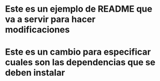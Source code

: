 # Este es un ejemplo de README que va a servir para hacer modificaciones

# Este es un cambio para especificar cuales son las dependencias que se deben instalar